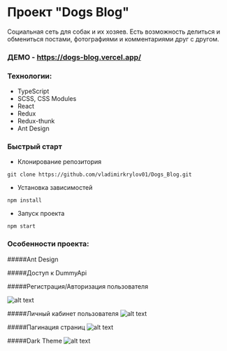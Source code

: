 # Проект "Dogs Blog"
Социальная сеть для собак и их хозяев. Есть возможность делиться и обмениться постами, фотографиями и комментариями друг с другом.
### ДЕМО - https://dogs-blog.vercel.app/
### Технологии:
- TypeScript
- SCSS, CSS Modules
- React
- Redux
- Redux-thunk
- Ant Design
### Быстрый старт
- Клонирование репозитория
```
git clone https://github.com/vladimirkrylov01/Dogs_Blog.git
```
- Установка зависимостей
```
npm install
```
- Запуск проекта
```
npm start
```
### Особенности проекта:

#####Ant Design

#####Доступ к DummyApi

#####Регистрация/Авторизация пользователя

![alt text](https://i.ibb.co/Dp7DyH6/21-02-2022-14-35-17.png "Song")

#####Личный кабинет пользователя
![alt text](https://i.ibb.co/WG7YnTC/image.png "Song")

#####Пагинация страниц
![alt text](https://media4.giphy.com/media/XfpXyNSvcPE7o92Jd5/giphy.gif?cid=790b7611bfce513b14aeeaca71a6bdae63978be78225a4a8&rid=giphy.gif&ct=g "Song")

#####Dark Theme
![alt text](https://media1.giphy.com/media/ef0prHShi1O74JUJ4V/giphy.gif?cid=790b76117a6df419d62a443a15e28f990f9a5a34185d68b4&rid=giphy.gif&ct=g "Song")




